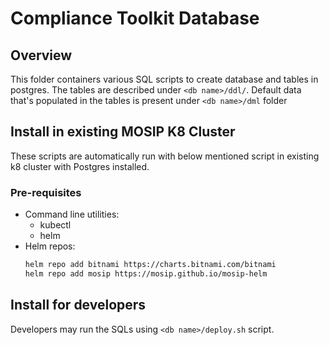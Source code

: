 # Compliance Toolkit Database

## Overview
This folder containers various SQL scripts to create database and tables in postgres. The tables are described under `<db name>/ddl/`. Default data that's populated in the tables is present under `<db name>/dml` folder 

## Install in existing MOSIP K8 Cluster 
These scripts are automatically run with below mentioned script in existing k8 cluster with Postgres installed.
### Pre-requisites
- Command line utilities:
  - kubectl
  - helm
- Helm repos:
  ```sh
  helm repo add bitnami https://charts.bitnami.com/bitnami
  helm repo add mosip https://mosip.github.io/mosip-helm
  ```
## Install for developers
Developers may run the SQLs using `<db name>/deploy.sh` script.

